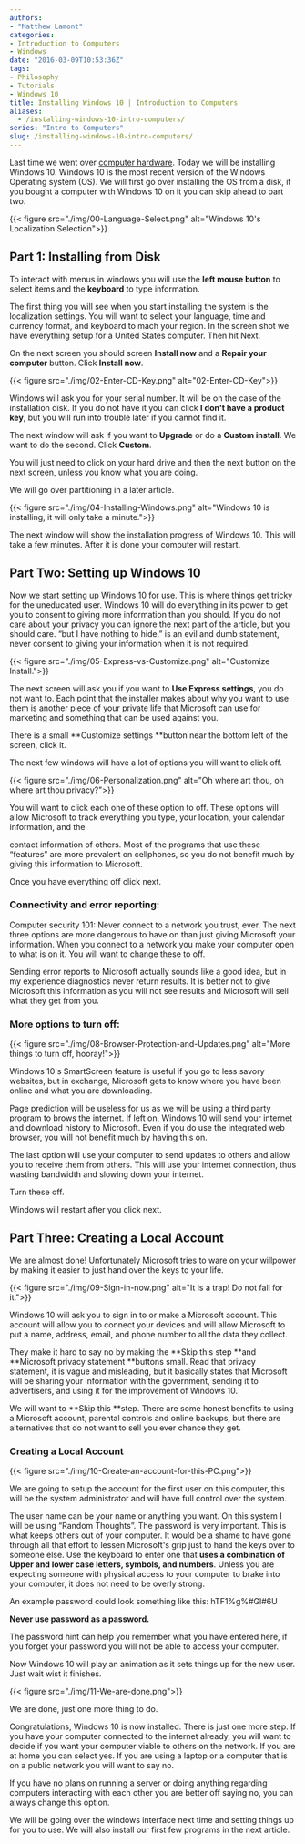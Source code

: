 ```yaml
---
authors: 
- "Matthew Lamont"
categories:
- Introduction to Computers
- Windows
date: "2016-03-09T10:53:36Z"
tags:
- Philosophy
- Tutorials
- Windows 10
title: Installing Windows 10 | Introduction to Computers
aliases:
  - /installing-windows-10-intro-computers/
series: "Intro to Computers"
slug: /installing-windows-10-intro-computers/
---
```


Last time we went over [computer hardware](https://www.blog.mattlamont.com/computer-hardware-introduction-computers). Today we will be installing Windows 10. Windows 10 is the most recent version of the Windows Operating system (OS). We will first go over installing the OS from a disk, if you bought a computer with Windows 10 on it you can skip ahead to part two.

{{< figure src="./img/00-Language-Select.png" alt="Windows 10's Localization Selection">}}

## Part 1: Installing from Disk

To interact with menus in windows you will use the **left mouse button** to select items and the **keyboard** to type information.

The first thing you will see when you start installing the system is the localization settings. You will want to select your language, time and currency format, and keyboard to mach your region. In the screen shot we have everything setup for a United States computer. Then hit Next.

On the next screen you should screen **Install now** and a **Repair your computer** button. Click **Install now**.

{{< figure src="./img/02-Enter-CD-Key.png" alt="02-Enter-CD-Key">}}


Windows will ask you for your serial number. It will be on the case of the installation disk. If you do not have it you can click **I don't have a product key**, but you will run into trouble later if you cannot find it.

The next window will ask if you want to **Upgrade** or do a **Custom install**. We want to do the second. Click **Custom**.

You will just need to click on your hard drive and then the next button on the next screen, unless you know what you are doing.

We will go over partitioning in a later article.

{{< figure src="./img/04-Installing-Windows.png" alt="Windows 10 is installing, it will only take a minute.">}}

The next window will show the installation progress of Windows 10. This will take a few minutes. After it is done your computer will restart.

## Part Two: Setting up Windows 10

Now we start setting up Windows 10 for use. This is where things get tricky for the uneducated user. Windows 10 will do everything in its power to get you to consent to giving more information than you should. If you do not care about your privacy you can ignore the next part of the article, but you should care. “but I have nothing to hide.” is an evil and dumb statement, never consent to giving your information when it is not required.

{{< figure src="./img/05-Express-vs-Customize.png" alt="Customize Install.">}}

The next screen will ask you if you want to **Use Express settings**, you do not want to. Each point that the installer makes about why you want to use them is another piece of your private life that Microsoft can use for marketing and something that can be used against you.

There is a small **Customize settings **button near the bottom left of the screen, click it.

The next few windows will have a lot of options you will want to click off.

{{< figure src="./img/06-Personalization.png" alt="Oh where art thou, oh where art thou privacy?">}}

You will want to click each one of these option to off. These options will allow Microsoft to track everything you type, your location, your calendar information, and the

contact information of others. Most of the programs that use these “features” are more prevalent on cellphones, so you do not benefit much by giving this information to Microsoft.

Once you have everything off click next.

### Connectivity and error reporting:

Computer security 101: Never connect to a network you trust, ever. The next three options are more dangerous to have on than just giving Microsoft your information. When you connect to a network you make your computer open to what is on it. You will want to change these to off.

Sending error reports to Microsoft actually sounds like a good idea, but in my experience diagnostics never return results. It is better not to give Microsoft this information as you will not see results and Microsoft will sell what they get from you.

### More options to turn off:

{{< figure src="./img/08-Browser-Protection-and-Updates.png" alt="More things to turn off, hooray!">}}

Windows 10's SmartScreen feature is useful if you go to less savory websites, but in exchange, Microsoft gets to know where you have been online and what you are downloading.

Page prediction will be useless for us as we will be using a third party program to brows the internet. If left on, Windows 10 will send your internet and download history to Microsoft. Even if you do use the integrated web browser, you will not benefit much by having this on.

The last option will use your computer to send updates to others and allow you to receive them from others. This will use your internet connection, thus wasting bandwidth and slowing down your internet.

Turn these off.

Windows will restart after you click next.

## Part Three: Creating a Local Account

We are almost done! Unfortunately Microsoft tries to ware on your willpower by making it easier to just hand over the keys to your life.

{{< figure src="./img/09-Sign-in-now.png" alt="It is a trap! Do not fall for it.">}}

Windows 10 will ask you to sign in to or make a Microsoft account. This account will allow you to connect your devices and will allow Microsoft to put a name, address, email, and phone number to all the data they collect.

They make it hard to say no by making the **Skip this step **and **Microsoft privacy statement **buttons small. Read that privacy statement, it is vague and misleading, but it basically states that Microsoft will be sharing your information with the government, sending it to advertisers, and using it for the improvement of Windows 10.

We will want to **Skip this **step. There are some honest benefits to using a Microsoft account, parental controls and online backups, but there are alternatives that do not want to sell you ever chance they get.

### Creating a Local Account

{{< figure src="./img/10-Create-an-account-for-this-PC.png">}}

We are going to setup the account for the first user on this computer, this will be the system administrator and will have full control over the system.

The user name can be your name or anything you want. On this system I will be using “Random Thoughts”. The password is very important. This is what keeps others out of your computer. It would be a shame to have gone through all that effort to lessen Microsoft's grip just to hand the keys over to someone else. Use the keyboard to enter one that **uses a combination of Upper and lower case letters, symbols, and numbers**. Unless you are expecting someone with physical access to your computer to brake into your computer, it does not need to be overly strong.

An example password could look something like this: hTF1%g%#Gl#6U

**Never use password as a password.**

The password hint can help you remember what you have entered here, if you forget your password you will not be able to access your computer.

Now Windows 10 will play an animation as it sets things up for the new user. Just wait wist it finishes.

{{< figure src="./img/11-We-are-done.png">}}

We are done, just one more thing to do.

Congratulations, Windows 10 is now installed. There is just one more step. If you have your computer connected to the internet already, you will want to decide if you want your computer viable to others on the network. If you are at home you can select yes. If you are using a laptop or a computer that is on a public network you will want to say no.

If you have no plans on running a server or doing anything regarding computers interacting with each other you are better off saying no, you can always change this option.

We will be going over the windows interface next time and setting things up for you to use. We will also install our first few programs in the next article.